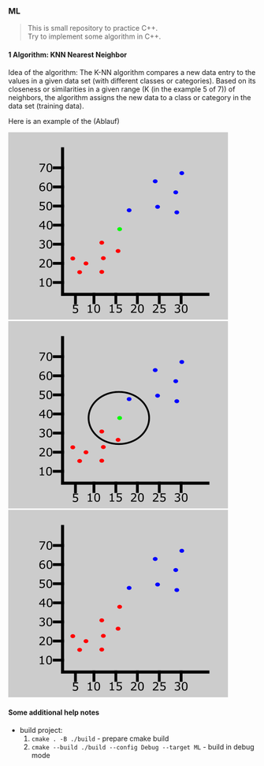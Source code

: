 ### ML

> This is small repository to practice C++.  
> Try to implement some algorithm in C++.

#### 1 Algorithm: KNN Nearest Neighbor 

Idea of the algorithm: The K-NN algorithm compares a new data entry to the values in a given data set (with different classes or categories). Based on its closeness or similarities in a given range (K (in the example 5 of 7)) of neighbors, the algorithm assigns the new data to a class or category in the data set (training data). 


Here is an example of the (Ablauf)

![new data has bee added](./docs/KNN/images/step1.png)
![new data will be compared with categorized data](./docs/KNN/images/step2.png)
![new data has been added to a category](./docs/KNN/images/step3.png)


#### Some additional help notes

* build project: 
  1. `cmake . -B ./build` - prepare cmake build
  2. `cmake --build ./build --config Debug --target ML` - build in debug mode
